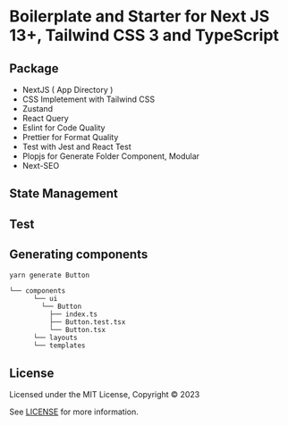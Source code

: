 # Boilerplate and Starter for Next JS 13+, Tailwind CSS 3 and TypeScript

## Package

- NextJS ( App Directory )
- CSS Impletement with Tailwind CSS
- Zustand
- React Query
- Eslint for Code Quality
- Prettier for Format Quality
- Test with Jest and React Test
- Plopjs for Generate Folder Component, Modular
- Next-SEO

## State Management

## Test

## Generating components

```bash
yarn generate Button
```

``` text
└── components
      └── ui
        └── Button
          ├── index.ts
          ├── Button.test.tsx
          └── Button.tsx
      └── layouts
      └── templates
```

## License

Licensed under the MIT License, Copyright © 2023

See [LICENSE](LICENSE) for more information.
